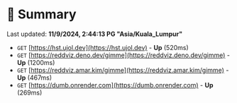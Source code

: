 # 📖 Summary
Last updated: **11/9/2024, 2:44:13 PG "Asia/Kuala_Lumpur"**

- `GET` [https://hst.ujol.dev](https://hst.ujol.dev) - **Up** (520ms)
- `GET` [https://reddviz.deno.dev/gimme](https://reddviz.deno.dev/gimme) - **Up** (1200ms)
- `GET` [https://reddviz.amar.kim/gimme](https://reddviz.amar.kim/gimme) - **Up** (467ms)
- `GET` [https://dumb.onrender.com](https://dumb.onrender.com) - **Up** (269ms)
